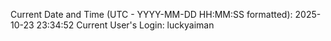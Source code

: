 Current Date and Time (UTC - YYYY-MM-DD HH:MM:SS formatted): 2025-10-23 23:34:52
Current User's Login: luckyaiman
